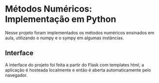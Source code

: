 # Métodos Numéricos: Implementação em Python

Nesse projeto foram implementados os métodos numéricos ensinados em aula, utilizando o numpy e o sympy em algumas instâncias.

## Interface

A interface do projeto foi feita a partir do Flask com templates html, a aplicação é hosteada localmente e então é aberta automaticamente pelo navegador.